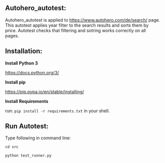 **Autohero_autotest:**
-
Autohero_autotest is applied to https://www.autohero.com/de/search/ page. 
This autotest applies year filter to the search results and sorts them by price.
Autotest checks that filtering and sotring works correctly on all pages.


Installation:
-
**Install Python 3**

https://docs.python.org/3/

**Install pip**

https://pip.pypa.io/en/stable/installing/

**Install Requirements**

run: `pip install -r requirements.txt` in your shell.

Run Autotest:
-
Type following in command line: 

`cd src`

`python test_runner.py`


